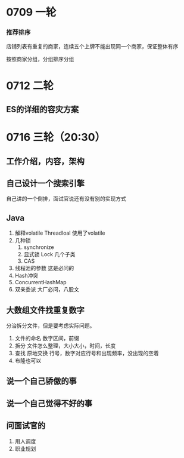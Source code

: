 # 0709 一轮
### 推荐排序
店铺列表有重复的商家，连续五个上牌不能出现同一个商家，保证整体有序

按照商家分组，分组排序分组

# 0712 二轮
## ES的详细的容灾方案

# 0716 三轮（20:30）
## 工作介绍，内容，架构
## 自己设计一个搜索引擎
自己讲的一个倒排，面试官说还有没有别的实现方式

## Java
1. 解释volatile
    Threadloal 使用了volatile
2. 几种锁
    1. synchronize
    2. 显式锁 Lock 几个子类
    3. CAS
3. 线程池的参数
    这是必问的
4. Hash冲突
5. ConcurrentHashMap
6. 双亲委派
    大厂必问，八股文

## 大数组文件找重复数字
分治拆分文件，但是要考虑实际问题。
1. 文件的命名
    数字区间，前缀
2. 拆分
    文件怎么整理，大小大小，时间，长度
3. 查找 原地交换
    行号，数字对应行号和出现频率，没出现的空着
4. 布隆也可以

## 说一个自己骄傲的事
## 说一个自己觉得不好的事

## 问面试官的
1. 用人调度
2. 职业规划